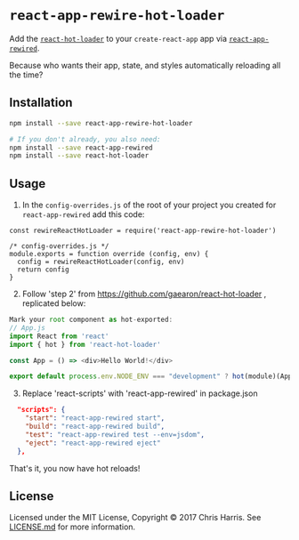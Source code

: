 # `react-app-rewire-hot-loader`

Add the [`react-hot-loader`](https://github.com/gaearon/react-hot-loader) to your `create-react-app` app via [`react-app-rewired`](https://github.com/timarney/react-app-rewired).

Because who wants their app, state, and styles automatically reloading all the time?

## Installation

```sh
npm install --save react-app-rewire-hot-loader

# If you don't already, you also need:
npm install --save react-app-rewired
npm install --save react-hot-loader
```

## Usage

1. In the `config-overrides.js` of the root of your project you created for `react-app-rewired` add this code:

```JS
const rewireReactHotLoader = require('react-app-rewire-hot-loader')

/* config-overrides.js */
module.exports = function override (config, env) {
  config = rewireReactHotLoader(config, env)
  return config
}
```

2. Follow 'step 2' from https://github.com/gaearon/react-hot-loader , replicated below:

```js
Mark your root component as hot-exported:
// App.js
import React from 'react'
import { hot } from 'react-hot-loader'

const App = () => <div>Hello World!</div>

export default process.env.NODE_ENV === "development" ? hot(module)(App) : App
```

3. Replace 'react-scripts' with 'react-app-rewired' in package.json

```json
  "scripts": {
    "start": "react-app-rewired start",
    "build": "react-app-rewired build",
    "test": "react-app-rewired test --env=jsdom",
    "eject": "react-app-rewired eject"
  },
```

That's it, you now have hot reloads!


## License

Licensed under the MIT License, Copyright ©️ 2017 Chris Harris. See [LICENSE.md](LICENSE.md) for more information.
